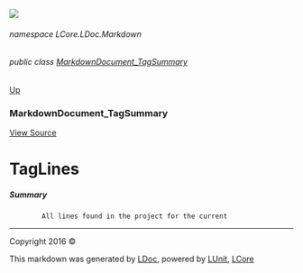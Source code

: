 ![](Content/LDoc-banner-small.png "")

###### namespace LCore.LDoc.Markdown

###### public class [MarkdownDocument_TagSummary](docs/MarkdownDocument_TagSummary.md)
[Up](docs/MarkdownDocument_TagSummary.md)

### MarkdownDocument_TagSummary
[View Source](Markdown/Generators/MarkdownDocument_TagSummary.cs)

# TagLines

##### Summary

            All lines found in the project for the current 



---

Copyright 2016 &copy; [](../README.md) [](../TableOfContents.md)

This markdown was generated by [LDoc](https://github.com/CodeSingularity/LDoc), powered by [LUnit](https://github.com/CodeSingularity/LUnit), [LCore](https://github.com/CodeSingularity/LCore)
